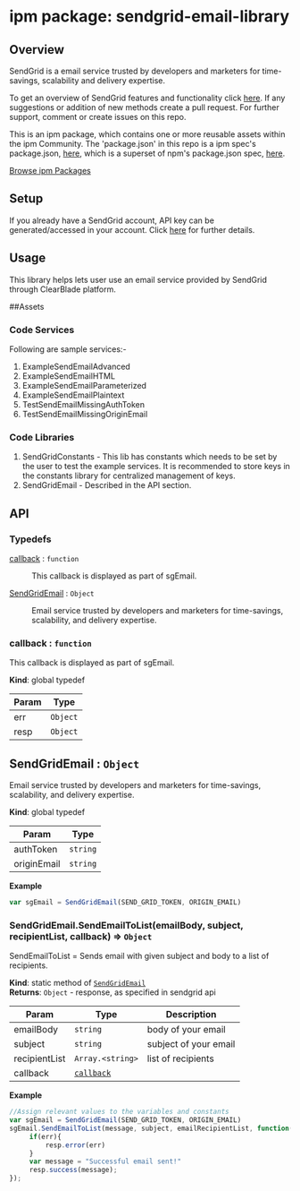 
# ipm package: sendgrid-email-library

## Overview
SendGrid is a email service trusted by developers and marketers for time-savings, scalability and delivery expertise.  

To get an overview of SendGrid features and functionality click [here](). If any suggestions or addition of new methods create a pull request. For further support, comment or create issues on this repo.

This is an ipm package, which contains one or more reusable assets within the ipm Community. The 'package.json' in this repo is a ipm spec's package.json, [here](https://docs.clearblade.com/v/3/6-ipm/spec), which is a superset of npm's package.json spec, [here](https://docs.npmjs.com/files/package.json).

[Browse ipm Packages](https://ipm.clearblade.com)

## Setup
If you already have a SendGrid account,  API key can be generated/accessed in your account. Click [here](https://sendgrid.api-docs.io/v3.0/how-to-use-the-sendgrid-v3-api/api-authentication#api-keys) for further details. 

## Usage
This library helps lets user use an email service provided by SendGrid through ClearBlade platform.

##Assets
### Code Services
Following are sample services:- 

1. ExampleSendEmailAdvanced
2. ExampleSendEmailHTML
3. ExampleSendEmailParameterized
4. ExampleSendEmailPlaintext
5. TestSendEmailMissingAuthToken
6. TestSendEmailMissingOriginEmail

### Code Libraries
1. SendGridConstants - This lib has constants which needs to be set by the user to test the example services. It is recommended to store keys in the constants library for centralized management of keys.
2. SendGridEmail - Described in the API section.

## API<a name="sendgrid-email-library"></a>
### Typedefs

<dl>
<dt><a href="#callback">callback</a> : <code>function</code></dt>
<dd><p>This callback is displayed as part of sgEmail.</p>
</dd>
<dt><a href="#SendGridEmail">SendGridEmail</a> : <code>Object</code></dt>
<dd><p>Email service trusted by developers and marketers for time-savings, scalability, and delivery expertise.</p>
</dd>
</dl>

<a name="callback"></a>

### callback : <code>function</code>
This callback is displayed as part of sgEmail.

**Kind**: global typedef  

| Param | Type |
| --- | --- |
| err | <code>Object</code> | 
| resp | <code>Object</code> | 

<a name="SendGridEmail"></a>

## SendGridEmail : <code>Object</code>
Email service trusted by developers and marketers for time-savings, scalability, and delivery expertise.

**Kind**: global typedef  

| Param | Type |
| --- | --- |
| authToken | <code>string</code> | 
| originEmail | <code>string</code> | 

**Example**  
```js
var sgEmail = SendGridEmail(SEND_GRID_TOKEN, ORIGIN_EMAIL)
```
<a name="SendGridEmail.SendEmailToList"></a>

### SendGridEmail.SendEmailToList(emailBody, subject, recipientList, callback) ⇒ <code>Object</code>
SendEmailToList = Sends email with given subject and body to a list of recipients.

**Kind**: static method of [<code>SendGridEmail</code>](#SendGridEmail)  
**Returns**: <code>Object</code> - response, as specified in sendgrid api  

| Param | Type | Description |
| --- | --- | --- |
| emailBody | <code>string</code> | body of your email |
| subject | <code>string</code> | subject of your email |
| recipientList | <code>Array.&lt;string&gt;</code> | list of recipients |
| callback | [<code>callback</code>](#callback) |  |

**Example**
 
```js
//Assign relevant values to the variables and constants
var sgEmail = SendGridEmail(SEND_GRID_TOKEN, ORIGIN_EMAIL)
sgEmail.SendEmailToList(message, subject, emailRecipientList, function(err, data){
     if(err){
         resp.error(err)
     }
     var message = "Successful email sent!"
     resp.success(message);
});
```
